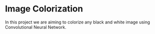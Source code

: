 # Image Colorization
In this project we are aiming to colorize any black and white image using Convolutional Neural Network. 
